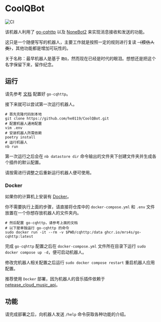# CoolQBot

![CI](https://github.com/he0119/CoolQBot/workflows/CI/badge.svg)

该机器人利用了
[go-cqhttp](https://github.com/Mrs4s/go-cqhttp)
以及
[NoneBot2](https://github.com/nonebot/nonebot2)
来实现消息接收和发送的功能。

这只是一个随便写写的机器人，主要工作就是按照一定的规则进行复读 ~~（模仿人类）~~，其他功能都是增加可玩性的。

关于名称：最早机器人是基于 `酷Q`，然而现在已经是时代的眼泪。想想还是把这个名字保留下来，留作纪念。

## 运行

请先参考 [文档](https://v2.nonebot.dev/guide/getting-started.html#%E9%85%8D%E7%BD%AE-qq-%E5%8D%8F%E8%AE%AE%E7%AB%AF) 配置好 `go-cqhttp`。

接下来就可以尝试第一次运行机器人。

```shell
# 首先克隆代码到本地
git clone https://github.com/he0119/CoolQBot.git
# 配置机器人通用配置
vim .env
# 安装机器人所需依赖
poetry install
# 运行机器人
nb run
```

第一次运行之后会在 `nb datastore dir` 命令输出的文件夹下创建文件夹并生成各个插件的默认配置。

请按需进行调整之后重新运行机器人便可使用。

### Docker

如果你的计算机上安装有 [Docker](https://www.docker.com/get-started)。

你不需要执行上面的步骤，请直接将仓库中的 `docker-compose.yml` 和 `.env` 文件放置在一个你想存放机器人的文件夹内。

```shell
# 然后配置 go-cqhttp，请参考上面的文档
# 以下是单独运行 go-cqhttp 的命令
sudo docker run -it --rm -v $PWD/cqhttp:/data ghcr.io/mrs4s/go-cqhttp:latest
```

完成 `go-cqhttp` 配置之后在 `docker-compose.yml` 文件所在目录下运行 `sudo docker compose up -d`，便可启动机器人。

修改完机器人相关配置之后运行 `sudo docker compose restart` 重启机器人应用配置。

推荐使用 `Docker` 部署，因为机器人的音乐插件依赖于 [netease_cloud_music_api](https://github.com/Binaryify/NeteaseCloudMusicApi)。

## 功能

请完成部署之后，向机器人发送 `/help` 命令获取各种功能的介绍。
